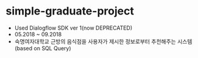 # simple-graduate-project

- Used Dialogflow SDK ver 1(now DEPRECATED)
- 05.2018 ~ 09.2018
- 숙명여자대학교 근방의 음식점을 사용자가 제시한 정보로부터 추천해주는 시스템(based on SQL Query)
